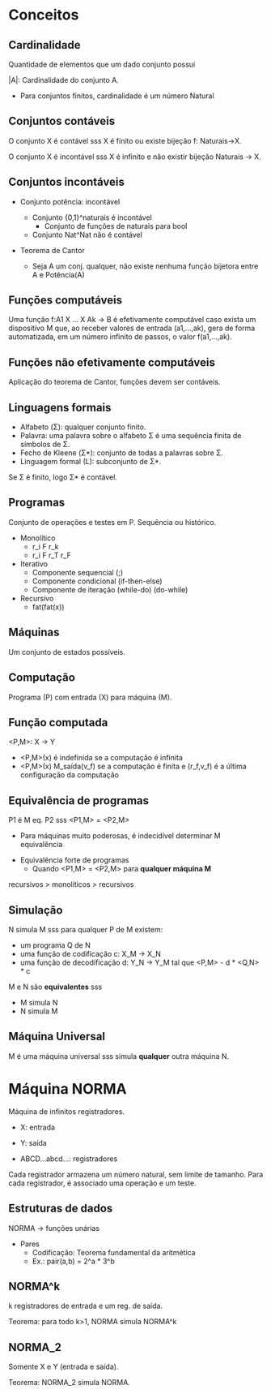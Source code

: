 # Conceitos 

## Cardinalidade
Quantidade de elementos que um dado conjunto possui

|A|: Cardinalidade do conjunto A.

- Para conjuntos finitos, cardinalidade é um número Natural

## Conjuntos contáveis
O conjunto X é contável sss X é finito ou existe bijeção f: Naturais->X.

O conjunto X é incontável sss X é infinito e não existir bijeção Naturais -> X.

## Conjuntos incontáveis

- Conjunto potência: incontável
  - Conjunto {0,1}^naturais é incontável
    - Conjunto de funções de naturais para bool
  - Conjunto Nat^Nat não é contável

- Teorema de Cantor
  - Seja A um conj. qualquer, não existe nenhuma função bijetora entre A e Potência(A)

## Funções computáveis

Uma função f:A1 X ... X Ak -> B é efetivamente computável caso exista um dispositivo M que, ao receber valores de entrada (a1,...,ak), gera de forma automatizada, em um número infinito de passos, o valor f(a1,...,ak).

## Funções não efetivamente computáveis

Aplicação do teorema de Cantor, funções devem ser contáveis.

## Linguagens formais

- Alfabeto (Σ): qualquer conjunto finito.
- Palavra: uma palavra sobre o alfabeto Σ é uma sequência finita de símbolos de Σ.
- Fecho de Kleene (Σ*): conjunto de todas a palavras sobre Σ.
- Linguagem formal (L): subconjunto de Σ*.

Se Σ é finito, logo Σ* é contável.

## Programas

Conjunto de operações e testes em P. Sequência ou histórico.

- Monolítico
  - r_i   F   r_k
  - r_i   F   r_T   r_F
- Iterativo
  - Componente sequencial (;)
  - Componente condicional (if-then-else)
  - Componente de iteração (while-do) (do-while)
- Recursivo
  - fat(fat(x))

## Máquinas

Um conjunto de estados possíveis.

## Computação

Programa (P) com entrada (X) para máquina (M).

## Função computada

<P,M>: X -> Y
- <P,M>(x) é indefinida se a computação é infinita
- <P,M>(x) M_saída(v_f) se a computação é finita e (r_f,v_f) é a última configuração da computação

## Equivalência de programas

P1 é M eq. P2 sss <P1,M> = <P2,M>

* Para máquinas muito poderosas, é indecidível determinar M equivalência

- Equivalência forte de programas
  - Quando <P1,M> = <P2,M> para **qualquer máquina M**

recursivos > monolíticos > recursivos

## Simulação

N simula M sss para qualquer P de M existem:
- um programa Q de N
- uma função de codificação c: X_M -> X_N
- uma função de decodificação d: Y_N -> Y_M 
tal que <P,M> - d * <Q,N> * c

M e N são **equivalentes** sss
- M simula N
- N simula M

## Máquina Universal

M é uma máquina universal sss simula **qualquer** outra máquina N.

# Máquina NORMA

Máquina de infinitos registradores.

- X: entrada

- Y: saída

- ABCD...abcd...: registradores

Cada registrador armazena um número natural, sem limite de tamanho. Para cada registrador, é associado uma operação e um teste.

## Estruturas de dados

NORMA -> funções unárias

- Pares
  - Codificação: Teorema fundamental da aritmética
  - Ex.: pair(a,b) = 2^a * 3^b

## NORMA^k

k registradores de entrada e um reg. de saída.

Teorema: para todo k>1, NORMA simula NORMA^k

## NORMA_2

Somente X e Y (entrada e saída).

Teorema: NORMA_2 simula NORMA.